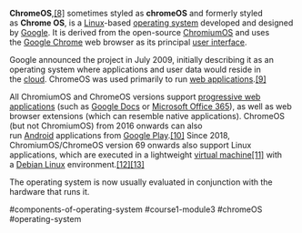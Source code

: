 **ChromeOS**,[[8]](https://en.wikipedia.org/wiki/ChromeOS#cite_note-9) sometimes styled as **chromeOS** and formerly styled as **Chrome OS**, is a [Linux](https://en.wikipedia.org/wiki/Linux "Linux")-based [operating system](https://en.wikipedia.org/wiki/Operating_system "Operating system") developed and designed by [Google](https://en.wikipedia.org/wiki/Google "Google"). It is derived from the open-source [ChromiumOS](https://en.wikipedia.org/wiki/ChromiumOS "ChromiumOS") and uses the [Google Chrome](https://en.wikipedia.org/wiki/Google_Chrome "Google Chrome") web browser as its principal [user interface](https://en.wikipedia.org/wiki/User_interface "User interface").

Google announced the project in July 2009, initially describing it as an operating system where applications and user data would reside in the [cloud](https://en.wikipedia.org/wiki/Cloud_computing "Cloud computing"). ChromeOS was used primarily to run [web applications](https://en.wikipedia.org/wiki/Web_application "Web application").[[9]](https://en.wikipedia.org/wiki/ChromeOS#cite_note-10)

All ChromiumOS and ChromeOS versions support [progressive web applications](https://en.wikipedia.org/wiki/Progressive_web_application "Progressive web application") (such as [Google Docs](https://en.wikipedia.org/wiki/Google_Docs "Google Docs") or [Microsoft Office 365](https://en.wikipedia.org/wiki/Microsoft_Office_365 "Microsoft Office 365")), as well as web browser extensions (which can resemble native applications). ChromeOS (but not ChromiumOS) from 2016 onwards can also run [Android](https://en.wikipedia.org/wiki/Android_(operating_system) "Android (operating system)") applications from [Google Play](https://en.wikipedia.org/wiki/Google_Play "Google Play").[[10]](https://en.wikipedia.org/wiki/ChromeOS#cite_note-11) Since 2018, ChromiumOS/ChromeOS version 69 onwards also support Linux applications, which are executed in a lightweight [virtual machine](https://en.wikipedia.org/wiki/Virtual_machine "Virtual machine")[[11]](https://en.wikipedia.org/wiki/ChromeOS#cite_note-auto-12) with a [Debian Linux](https://en.wikipedia.org/wiki/Debian_Linux "Debian Linux") environment.[[12]](https://en.wikipedia.org/wiki/ChromeOS#cite_note-13)[[13]](https://en.wikipedia.org/wiki/ChromeOS#cite_note-14)

The operating system is now usually evaluated in conjunction with the hardware that runs it.

#components-of-operating-system #course1-module3 #chromeOS #operating-system